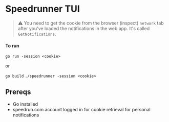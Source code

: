 # Speedrunner TUI

> :warning: You need to get the cookie from the browser (inspect) `network` tab after you've loaded the notifications in the web app. It's called `GetNotifications`.

#### To run

`go run -session <cookie>`

or 

`go build`
`./speedrunner -session <cookie>`

## Prereqs
- Go installed
- speedrun.com account logged in for cookie retrieval for personal notifications
